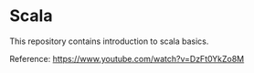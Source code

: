 # Scala

This repository contains introduction to scala basics.

Reference: https://www.youtube.com/watch?v=DzFt0YkZo8M
